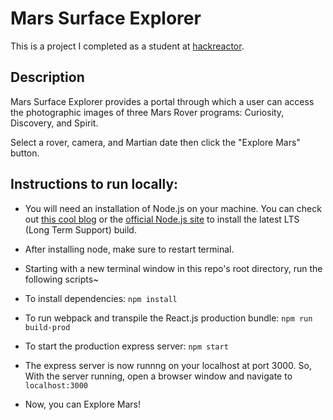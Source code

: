# Mars Surface Explorer

This is a project I completed as a student at [hackreactor](http://hackreactor.com).

## Description

Mars Surface Explorer provides a portal through which a user can access the photographic images of three Mars Rover programs: Curiosity, Discovery, and Spirit.

Select a rover, camera, and Martian date then click the "Explore Mars" button.

## Instructions to run locally:

- You will need an installation of Node.js on your machine. You can check out [this cool blog](https://www.taniarascia.com/how-to-install-and-use-node-js-and-npm-mac-and-windows/) or the [official Node.js site](https://nodejs.org/en/) to install the latest LTS (Long Term Support) build.

- After installing node, make sure to restart terminal.

- Starting with a new terminal window in this repo's root directory, run the following scripts~

- To install dependencies:
```npm install```

- To run webpack and transpile the React.js production bundle:
```npm run build-prod```

- To start the production express server:
```npm start```

- The express server is now runnng on your localhost at port 3000. So, With the server running, open a browser window and navigate to ```localhost:3000```

- Now, you can Explore Mars!